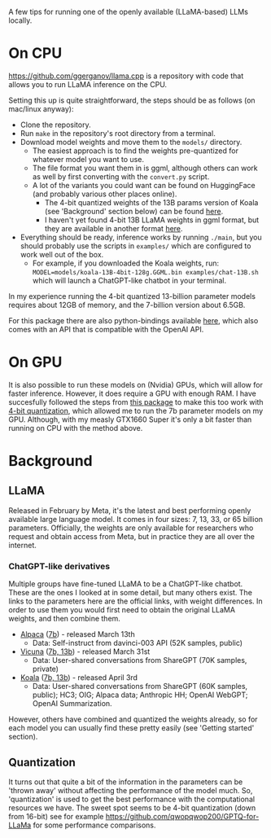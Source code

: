 A few tips for running one of the openly available (LLaMA-based) LLMs locally.


# On CPU
https://github.com/ggerganov/llama.cpp is a repository with code that allows you to run LLaMA inference on the CPU.

Setting this up is quite straightforward, the steps should be as follows (on mac/linux anyway):
 - Clone the repository.
 - Run `make` in the repository's root directory from a terminal.
 - Download model weights and move them to the `models/` directory.
    - The easiest approach is to find the weights pre-quantized for whatever model you want to use.
    - The file format you want them in is ggml, although others can work as well by first converting with the `convert.py` script.
    - A lot of the variants you could want can be found on HuggingFace (and probably various other places online).
      - The 4-bit quantized weights of the 13B params version of Koala (see 'Background' section below) can be found [here](https://huggingface.co/TheBloke/koala-13B-GPTQ-4bit-128g-GGML).
      - I haven't yet found 4-bit 13B LLaMA weights in ggml format, but they are available in another format [here](https://huggingface.co/camelids/llama-13b-int4-gptq-groupsize128-safetensors).
 - Everything should be ready, inference works by running `./main`, but you should probably use the scripts in `examples/` which are configured to work well out of the box.
    - For example, if you downloaded the Koala weights, run: `MODEL=models/koala-13B-4bit-128g.GGML.bin examples/chat-13B.sh` which will launch a ChatGPT-like chatbot in your terminal.

In my experience running the 4-bit quantized 13-billion parameter models requires about 12GB of memory, and the 7-billion version about 6.5GB.

For this package there are also python-bindings available [here](https://github.com/abetlen/llama-cpp-python), which also comes with an API that is compatible with the OpenAI API.


# On GPU
It is also possible to run these models on (Nvidia) GPUs, which will allow for faster inference.
However, it does require a GPU with enough RAM.
I have succesfully followed the steps from [this package](https://github.com/oobabooga/text-generation-webui/) to make this too work with [4-bit quantization](https://github.com/oobabooga/text-generation-webui/blob/main/docs/GPTQ-models-(4-bit-mode).md), which allowed me to run the 7b parameter models on my GPU. Although, with my measly GTX1660 Super it's only a bit faster than running on CPU with the method above.



# Background
## LLaMA 
Released in February by Meta, it's the latest and best performing openly available large language model.
It comes in four sizes: 7, 13, 33, or 65 billion parameters.
Officially, the weights are only available for researchers who request and obtain access from Meta, but in practice they are all over the internet.

### ChatGPT-like derivatives
Multiple groups have fine-tuned LLaMA to be a ChatGPT-like chatbot.
These are the ones I looked at in some detail, but many others exist.
The links to the parameters here are the official links, with weight differences. 
In order to use them you would first need to obtain the original LLaMA weights, and then combine them.
- [Alpaca](https://crfm.stanford.edu/2023/03/13/alpaca.html) ([7b](https://huggingface.co/tatsu-lab/alpaca-7b-wdiff/tree/main)) - released March 13th
  - Data: Self-instruct from davinci-003 API (52K samples, public)
- [Vicuna](https://vicuna.lmsys.org/) ([7b, 13b](https://github.com/lm-sys/FastChat#vicuna-weights)) - released March 31st
  - Data: User-shared conversations from ShareGPT (70K samples, private)
- [Koala](https://bair.berkeley.edu/blog/2023/04/03/koala/) ([7b, 13b](https://drive.google.com/drive/folders/10f7wrlAFoPIy-TECHsx9DKIvbQYunCfl)) - released April 3rd
  - Data: User-shared conversations from ShareGPT (60K samples, public); HC3; OIG; Alpaca data; Anthropic HH; OpenAI WebGPT; OpenAI Summarization.

However, others have combined and quantized the weights already, so for each model you can usually find these pretty easily (see 'Getting started' section).

## Quantization
It turns out that quite a bit of the information in the parameters can be 'thrown away' without affecting the performance of the model much.
So, 'quantization' is used to get the best performance with the computational resources we have.
The sweet spot seems to be 4-bit quantization (down from 16-bit) see for example https://github.com/qwopqwop200/GPTQ-for-LLaMa for some performance comparisons.

